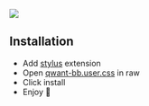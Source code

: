 ![](https://media.discordapp.net/attachments/687375350459793437/700313238843293766/qwantBB.png)

## Installation

- Add [stylus](https://addons.mozilla.org/en-US/firefox/addon/styl-us/) extension
- Open [qwant-bb.user.css](https://github.com/Yxmna/BB_BlackBorder/raw/master/qwant/qwant-bb.user.css) in raw
- Click install
- Enjoy 🖤
